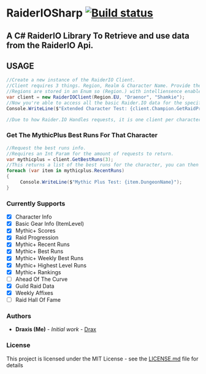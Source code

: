 # RaiderIOSharp [![Build status](https://ci.appveyor.com/api/projects/status/8jpbajkl2btl9xkt?svg=true)](https://ci.appveyor.com/project/joelp53/raideriosharp)

## A C# RaiderIO Library To Retrieve and use data from the RaiderIO Api. 

## USAGE
```cs
//Create a new instance of the RaiderIO Client.
//Client requires 3 things. Region, Realm & Character Name. Provide them as below.
//Regions are stored in an Enum so (Region.) with intelliensence enabled should display all availble regions.
var client = new RaiderIOClient(Region.EU, "Draenor", "Shamkie");
//Now you're able to access all the basic Raider.IO data for the specified user.
Console.WriteLine($"Extended Character Test: {client.Champion.GetRaidProgression.Uldir.Summary}");

//Due to how Raider.IO Handles requests, it is one client per character request for now. This may change in future.
```
### Get The MythicPlus Best Runs For That Character
```cs
//Request the best runs info.
//Requires an Int Param for the amount of requests to return.
var mythicplus = client.GetBestRuns(3);
//This returns a list of the best runs for the character, you can then do whatever you like with it.
foreach (var item in mythicplus.RecentRuns)
{
     Console.WriteLine($"Mythic Plus Test: {item.DungeonName}");
}
```
### Currently Supports
- [x] Character Info
- [x] Basic Gear Info (ItemLevel)
- [x] Mythic+ Scores
- [x] Raid Progression
- [x] Mythic+ Recent Runs
- [x] Mythic+ Best Runs
- [x] Mythic+ Weekly Best Runs
- [x] Mythic+ Highest Level Runs
- [x] Mythic+ Rankings
- [ ] Ahead Of The Curve
- [x] Guild Raid Data
- [x] Weekly Affixes
- [ ] Raid Hall Of Fame

### Authors

* **Draxis (Me)** - *Initial work* - [Drax](https://github.com/joelp53/)

### License

This project is licensed under the MIT License - see the [LICENSE.md](LICENSE.md) file for details
